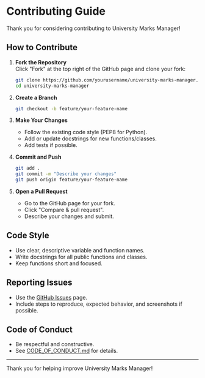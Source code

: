 # Contributing Guide

Thank you for considering contributing to University Marks Manager!

## How to Contribute

1. **Fork the Repository**  
   Click "Fork" at the top right of the GitHub page and clone your fork:
   ```sh
   git clone https://github.com/yourusername/university-marks-manager.git
   cd university-marks-manager
   ```

2. **Create a Branch**  
   ```sh
   git checkout -b feature/your-feature-name
   ```

3. **Make Your Changes**  
   - Follow the existing code style (PEP8 for Python).
   - Add or update docstrings for new functions/classes.
   - Add tests if possible.

4. **Commit and Push**  
   ```sh
   git add .
   git commit -m "Describe your changes"
   git push origin feature/your-feature-name
   ```

5. **Open a Pull Request**  
   - Go to the GitHub page for your fork.
   - Click "Compare & pull request".
   - Describe your changes and submit.

## Code Style

- Use clear, descriptive variable and function names.
- Write docstrings for all public functions and classes.
- Keep functions short and focused.

## Reporting Issues

- Use the [GitHub Issues](https://github.com/yourusername/university-marks-manager/issues) page.
- Include steps to reproduce, expected behavior, and screenshots if possible.

## Code of Conduct

- Be respectful and constructive.
- See [CODE_OF_CONDUCT.md](CODE_OF_CONDUCT.md) for details.

---

Thank you for helping improve University Marks Manager!